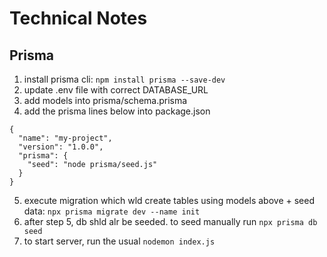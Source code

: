 # Technical Notes

## Prisma

1. install prisma cli: `npm install prisma --save-dev`
2. update .env file with correct DATABASE_URL
3. add models into prisma/schema.prisma
4. add the prisma lines below into package.json

```
{
  "name": "my-project",
  "version": "1.0.0",
  "prisma": {
    "seed": "node prisma/seed.js"
  }
}
```

5. execute migration which wld create tables using models above + seed data: `npx prisma migrate dev --name init`
6. after step 5, db shld alr be seeded. to seed manually run `npx prisma db seed`
7. to start server, run the usual `nodemon index.js`
